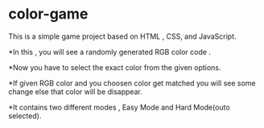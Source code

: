 # color-game
This is a simple game project based on HTML , CSS, and JavaScript.
<p>*In this , you will see a randomly generated RGB color code .
<p>*Now you have to select the exact color from the given options.
<p>*If given RGB color and you choosen color get matched you will see some change else that color will be disappear.
<p>*It contains two different modes , Easy Mode and Hard Mode(outo selected).
